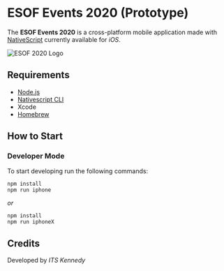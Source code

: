 # ESOF Events 2020 (**Prototype**)

The **ESOF Events 2020** is a cross-platform mobile application made with [NativeScript](https://www.nativescript.org) currently available for *iOS*.

![ESOF 2020 Logo](http://www.proesof2020.eu/ProxyVFS.axd/main_logo,image_logo/r15094/Logo-ESOF-x-sito-png?v=8290&ext=.png%20)

## Requirements
* [Node.js](https://nodejs.org)
* [Nativescript CLI](https://www.npmjs.com/package/nativescript)
* Xcode
* [Homebrew](https://brew.sh)

## How to Start

### Developer Mode
To start developing run the following commands:

```shell
npm install
npm run iphone
```

*or*

```shell
npm install
npm run iphoneX
```

## Credits
Developed by *ITS Kennedy*